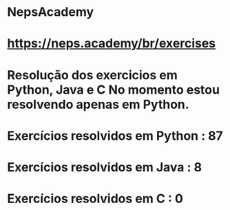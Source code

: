 # NepsAcademy
# https://neps.academy/br/exercises 
# Resolução dos exercicios em Python, Java e C No momento estou resolvendo apenas em Python.
# Exercícios resolvidos em Python : 87
# Exercícios resolvidos em Java : 8
# Exercícios resolvidos em C : 0

